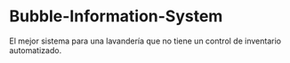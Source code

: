 # Bubble-Information-System
El mejor sistema para una lavandería que no tiene un control de inventario automatizado.
